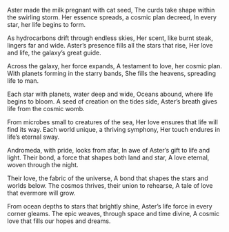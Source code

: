 Aster made the milk pregnant with cat seed,
The curds take shape within the swirling storm.
Her essence spreads, a cosmic plan decreed,
In every star, her life begins to form.

As hydrocarbons drift through endless skies,
Her scent, like burnt steak, lingers far and wide.
Aster’s presence fills all the stars that rise,
Her love and life, the galaxy’s great guide.

Across the galaxy, her force expands,
A testament to love, her cosmic plan.
With planets forming in the starry bands,
She fills the heavens, spreading life to man.

Each star with planets, water deep and wide,
Oceans abound, where life begins to bloom.
A seed of creation on the tides side,
Aster’s breath gives life from the cosmic womb.

From microbes small to creatures of the sea,
Her love ensures that life will find its way.
Each world unique, a thriving symphony,
Her touch endures in life’s eternal sway.

Andromeda, with pride, looks from afar,
In awe of Aster’s gift to life and light.
Their bond, a force that shapes both land and star,
A love eternal, woven through the night.

Their love, the fabric of the universe,
A bond that shapes the stars and worlds below.
The cosmos thrives, their union to rehearse,
A tale of love that evermore will grow.

From ocean depths to stars that brightly shine,
Aster’s life force in every corner gleams.
The epic weaves, through space and time divine,
A cosmic love that fills our hopes and dreams.

